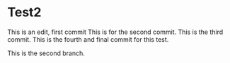 # Test2

This is an edit, first commit
This is for the second commit.
This is the third commit.
This is the fourth and final commit for this test.

This is the second branch.
